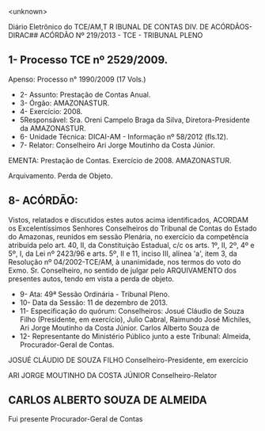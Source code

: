 &lt;unknown&gt;

Diário Eletrônico do TCE/AM,T R IBUNAL DE CONTAS DIV. DE ACÓRDÃOS-DIRAC## ACÓRDÃO Nº 219/2013 - TCE - TRIBUNAL PLENO

## 1- Processo TCE nº 2529/2009.

Apenso: Processo n° 1990/2009 (17 Vols.)

- 2- Assunto: Prestação de Contas Anual.
- 3- Órgão: AMAZONASTUR.
- 4- Exercício: 2008.
- 5Responsável: Sra. Oreni Campelo Braga da Silva, Diretora-Presidente da AMAZONASTUR.
- 6- Unidade Técnica: DICAI-AM - Informação nº 58/2012 (fls.12).
- 7- Relator: Conselheiro Ari Jorge Moutinho da Costa Júnior.

EMENTA: Prestação de Contas. Exercício de 2008. AMAZONASTUR.

Arquivamento. Perda de Objeto.

## 8- ACÓRDÃO:

Vistos, relatados e discutidos estes autos acima identificados,  ACORDAM os Excelentíssimos  Senhores Conselheiros do Tribunal de Contas do Estado do Amazonas, reunidos em sessão Plenária, no exercício da competência atribuída pelo  art. 40, II, da Constituição Estadual, c/c os arts. 1º, II, 2º, 4º e 5º, I, da Lei nº 2423/96 e arts. 5º, II  e  11,  inciso  III,  alínea  'a',  item  3,  da  Resolução  nº  04/2002-TCE/AM, à unanimidade, nos termos do voto do Exmo. Sr. Conselheiro, no sentido de julgar pelo ARQUIVAMENTO dos presentes autos, tendo em vista a perda de objeto.

- 9- Ata: 49ª Sessão Ordinária - Tribunal Pleno.
- 10- Data da Sessão: 11 de dezembro de 2013.
- 11- Especificação do quórum: Conselheiros: Josué Cláudio de Souza Filho (Presidente, em exercício), Julio Cabral, Raimundo José Michiles, Ari Jorge Moutinho da Costa Júnior. Carlos Alberto Souza de
- 12- Representante do Ministério Público junto a este Tribunal: Almeida, Procurador-Geral de Contas.

JOSUÉ CLÁUDIO DE SOUZA FILHO Conselheiro-Presidente, em exercício

ARI JORGE MOUTINHO DA COSTA JÚNIOR Conselheiro-Relator

## CARLOS ALBERTO SOUZA DE ALMEIDA

Fui presente Procurador-Geral de Contas